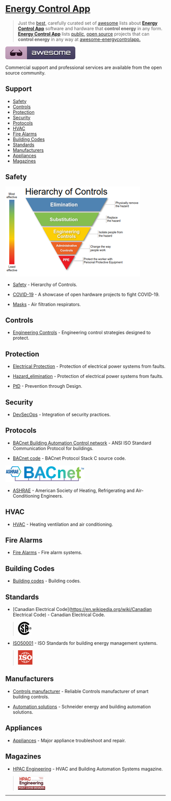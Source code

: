 <META NAME="ROBOTS" CONTENT="NOINDEX, NOFOLLOW">

# [Energy Control App](https://energycontrolapp.github.io)

> Just the [best](https://github.com/bestawesomesoftware/bestawesomesoftware.org), carefully curated set of [awesome](https://github.com/topics/awesome) lists about [**Energy Control App**](https://energycontrolapp.github.io) software and hardware that **control energy** in any form. [**Energy Control App**](https://github.com/energycontrolapp/energycontrolapp.github.io) lists [public,](https://project-awesome.org/zachflower/awesome-open-source-supporters) [open source](https://github.com/cornelius/awesome-open-source) projects that can **control energy** in any way at [awesome-energycontrolapp.](https://github.com/energycontrolapp/awesome-energycontrolapp)

![awesome](awesome.svg)

Commercial support and professional services are available from the open source community.

## Support

- [Safety](#safety)
- [Controls](#controls)
- [Protection](#protection)
- [Security](#security)
- [Protocols](#protocols)
- [HVAC](#hvac)
- [Fire Alarms](#fire-alarms)
- [Building Codes](#building-codes)
- [Standards](#standards)
- [Manufacturers](#manufacturers)
- [Appliances](#appliances)
- [Magazines](#magazines)


## Safety

![controlshierarchy](controlshierarchy.png)

- [Safety](https://en.m.wikipedia.org/wiki/Hierarchy_of_hazard_controls) - Hierarchy of Controls.

- [COVID-19](https://n-o-d-e.net/covid.html) - A showcase of open hardware projects to fight COVID-19.

- [Masks](https://en.m.wikipedia.org/wiki/NIOSH_air_filtration_rating) - Air filtration respirators.

## Controls

- [Engineering Controls](https://en.m.wikipedia.org/wiki/Engineering_controls) - Engineering control strategies designed to protect.

## Protection

- [Electrical Protection](https://en.m.wikipedia.org/wiki/Power_system_protection) - Protection of electrical power systems from faults.

- [Hazard_elimination](https://en.m.wikipedia.org/wiki/Hazard_elimination) - Protection of electrical power systems from faults.

- [PtD](https://en.m.wikipedia.org/wiki/Prevention_through_design) - Prevention through Design.

## Security

- [DevSecOps](https://github.com/TaptuIT/awesome-devsecops#readme) - Integration of security practices.

## Protocols

- [BACnet Building Automation Control network](http://www.bacnet.org) - ANSI  ISO Standard Communication Protocol for buildings. 

- [BACnet code](https://sourceforge.net/projects/bacnet) - BACnet Protocol Stack C source code.

![bacnet](bacnetashraetm.png)

- [ASHRAE](https://www.ashrae.org) - American Society of Heating, Refrigerating and Air-Conditioning Engineers.

## HVAC

- [HVAC](https://en.m.wikipedia.org/wiki/Heating,_ventilation,_and_air_conditioning) - Heating ventilation and air conditioning.

## Fire Alarms

- [Fire Alarms](https://en.m.wikipedia.org/wiki/Fire_alarm_system) - Fire alarm systems.

## Building Codes

- [Building codes](https://en.m.wikipedia.org/wiki/Building_code) - Building codes.

## Standards

- [Canadian Electrical Code](https://en.wikipedia.org/wiki/Canadian Electrical Code) - Canadian Electrical Code.

> ![csa](csa.png)

- [ISO50001](https://en.m.wikipedia.org/wiki/ISO_50001) - ISO Standards for building energy management systems.

> ![iso](iso.png)

## Manufacturers

- [Controls manufacturer](https://sunbeltcontrols.com/products/building-automation/reliable-controls) - Reliable Controls manufacturer of smart building controls.

- [Automation solutions](https://en.m.wikipedia.org/wiki/Schneider_Electric) - Schneider energy and building automation solutions.

## Appliances

- [Appliances](https://en.wikipedia.org/wiki/Major_appliance) - Major appliance troubleshoot and repair.

## Magazines

- [HPAC Engineering](https://www.hpac.com/magazine) - HVAC and Building Automation Systems magazine.

>  ![hpacengineering](hpacengineering.png)

---

